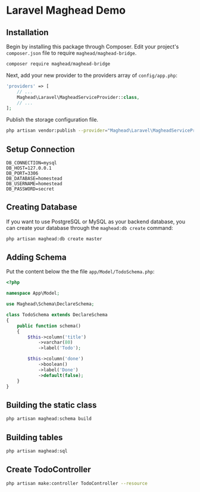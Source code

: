 # Laravel Maghead Demo


## Installation

Begin by installing this package through Composer. Edit your project's `composer.json` file to require `maghead/maghead-bridge`.

```bash
composer require maghead/maghead-bridge
```

Next, add your new provider to the providers array of `config/app.php`:

```php
'providers' => [
    // ...
    Maghead\Laravel\MagheadServiceProvider::class,
    // ...
];
```

Publish the storage configuration file.

```bash
php artisan vendor:publish --provider="Maghead\Laravel\MagheadServiceProvider"
```

## Setup Connection

```
DB_CONNECTION=mysql
DB_HOST=127.0.0.1
DB_PORT=3306
DB_DATABASE=homestead
DB_USERNAME=homestead
DB_PASSWORD=secret
```

## Creating Database

If you want to use PostgreSQL or MySQL as your backend database, you can create your database through the `maghead:db create` command:

```bash
php artisan maghead:db create master
```

## Adding Schema

Put the content below the the file `app/Model/TodoSchema.php`:

```php
<?php

namespace App\Model;

use Maghead\Schema\DeclareSchema;

class TodoSchema extends DeclareSchema
{
    public function schema()
    {
        $this->column('title')
            ->varchar(80)
            ->label('Todo');

        $this->column('done')
            ->boolean()
            ->label('Done')
            ->default(false);
    }
}
```

## Building the static class

```bash
php artisan maghead:schema build
```

## Building tables

```bash
php artisan maghead:sql
```

## Create TodoController

```bash
php artisan make:controller TodoController --resource
```
